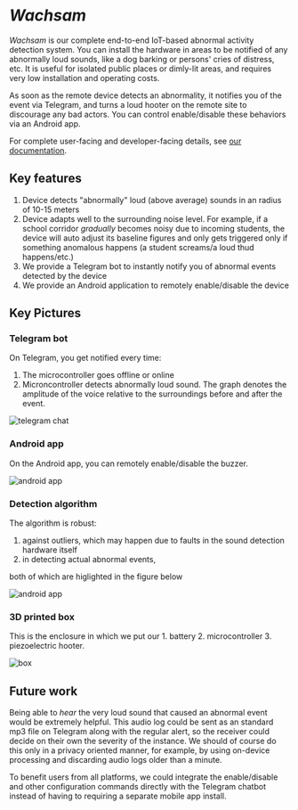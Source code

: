 # _Wachsam_

_Wachsam_ is our complete end-to-end IoT-based abnormal activity detection system. You can install the hardware in areas to be notified of any abnormally loud sounds,
like a dog barking or persons' cries of distress, etc. It is useful for isolated public places or dimly-lit areas, and requires very low installation and operating costs.

As soon as the remote device detects an abnormality, it notifies you of the event via Telegram, and turns a loud hooter on the remote site to discourage any bad actors.
You can control enable/disable these behaviors via an Android app.

For complete user-facing and developer-facing details, see [our documentation](https://github.com/yoogottamk/abnormal-activity-detection/blob/master/Documentation.pdf).

## **Key features**

1. Device detects "abnormally" loud (above average) sounds in an radius of 10-15 meters
2. Device adapts well to the surrounding noise level. For example, if a school corridor _gradually_ becomes noisy due to incoming students, the device will auto adjust its baseline figures
and only gets triggered only if something anomalous happens (a student screams/a loud thud happens/etc.)
2. We provide a Telegram bot to instantly notify you of abnormal events detected by the device
3. We provide an Android application to remotely enable/disable the device 

## **Key Pictures**

### Telegram bot

On Telegram, you get notified every time:

1. The microcontroller goes offline or online
2. Microncontroller detects abnormally loud sound. The graph denotes the amplitude of the voice relative to the surroundings before and after the event.

![telegram chat](pictures/telegram.png)

### Android app

On the Android app, you can remotely enable/disable the buzzer.

![android app](pictures/android.png)

### Detection algorithm

The algorithm is robust:

1. against outliers, which may happen due to faults in the sound detection hardware itself
2. in detecting actual abnormal events,

both of which are higlighted in the figure below

![android app](pictures/graph.png)

### 3D printed box

This is the enclosure in which we put our 1. battery 2. microcontroller 3. piezoelectric hooter.

![box](pictures/box.png)

## Future work

Being able to _hear_ the very loud sound that caused an abnormal event would be extremely helpful.
This audio log could be sent as an standard mp3 file on Telegram along with the regular alert, so the receiver could decide on their own the severity of the instance.
We should of course do this only in a privacy oriented manner, for example, by using on-device processing and discarding audio logs older than a minute.

To benefit users from all platforms, we could integrate the enable/disable and other configuration commands directly with the Telegram chatbot instead of having to requiring a separate mobile app install.
